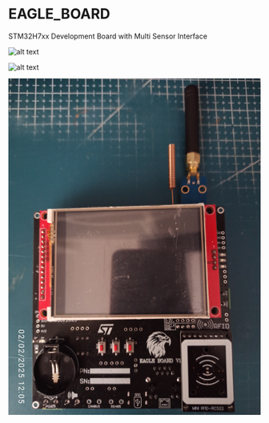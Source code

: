 # EAGLE_BOARD
STM32H7xx Development Board with Multi Sensor Interface

![alt text](https://github.com/e135193/EAGLE_BOARD/blob/main/1738502399529.jpg)

![alt text](https://github.com/e135193/EAGLE_BOARD/blob/main/1738502399558.jpg)

![alt text](https://github.com/e135193/EAGLE_BOARD/blob/main/1738502399544.jpg)
